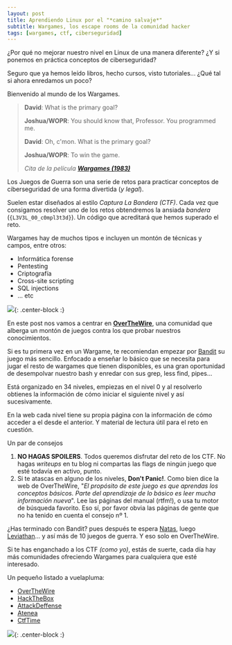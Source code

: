 ```yaml
---
layout: post
title: Aprendiendo Linux por el "*camino salvaje*"
subtitle: Wargames, los escape rooms de la comunidad hacker
tags: [wargames, ctf, ciberseguridad]
---
```

¿Por qué no mejorar nuestro nivel en Linux de una manera diferente? ¿Y si ponemos en práctica conceptos de ciberseguridad?

Seguro que ya hemos leído libros, hecho cursos, visto tutoriales... ¿Qué tal si ahora enredamos un poco?

Bienvenido al mundo de los Wargames.

>**David**: What is the primary goal?
>
>**Joshua/WOPR**: You should know that, Professor. You programmed me.
>
>**David**: Oh, c'mon. What is the primary goal?
>
>**Joshua/WOPR**: To win the game.
>
>
>
>*Cita de la película [**Wargames (1983)**](https://en.wikipedia.org/wiki/WarGames)*

Los Juegos de Guerra son una serie de retos para practicar conceptos de ciberseguridad de una forma divertida (*y legal*).

Suelen estar diseñados al estilo *Captura La Bandera (CTF)*. Cada vez que consigamos resolver uno de los retos obtendremos la ansiada *bandera* (`{L3V3L_00_c0mpl3t3d}`). Un código que acreditará que hemos superado el reto.

Wargames hay de muchos tipos e incluyen un montón de técnicas y campos, entre otros:

- Informática forense
- Pentesting
- Criptografía
- Cross-site scripting
- SQL injections
- ... etc

![]( https://i.imgur.com/yCudIgP.png ){: .center-block :}

En este post nos vamos a centrar en [**OverTheWire**](https://overthewire.org/wargames/), una comunidad que alberga un montón de juegos contra los que probar nuestros conocimientos.

Si es tu primera vez en un Wargame, te recomiendan empezar por [Bandit](http://overthewire.org/wargames/bandit/) su juego más sencillo. Enfocado a   enseñar lo básico que se necesita para jugar el resto de wargames que tienen disponibles, es una gran oportunidad de desempolvar nuestro bash y enredar con sus grep, less find, pipes...

Está organizado en 34 niveles, empiezas en el nivel 0 y al resolverlo obtienes la información de cómo iniciar el siguiente nivel y así sucesivamente. 

En la web cada nivel tiene su propia página con la información de cómo acceder a el desde el anterior. Y material de lectura útil para el reto en cuestión.

Un par de consejos

1. **NO HAGAS SPOILERS**. Todos queremos disfrutar del reto de los CTF. No hagas *writeups* en tu blog ni compartas las flags de ningún juego que esté todavía en activo, punto. 
2. Si te atascas en alguno de los niveles, **Don't Panic!**. 
   Como bien dice la web de OverTheWire, "*El propósito de este juego es que aprendas los conceptos básicos. Parte del aprendizaje de lo básico es leer mucha información nueva*". Lee las páginas del manual (rtfm!), o usa tu motor de búsqueda favorito. 
   Eso sí, por favor obvia las páginas de gente que no ha tenido en cuenta el consejo nº 1.

¿Has terminado con Bandit? pues después te espera [Natas](http://overthewire.org/wargames/bandit/), luego [Leviathan](http://overthewire.org/wargames/leviathan/)... y así más de 10 juegos de guerra. Y eso solo en OverTheWire.

Si te has enganchado a los CTF *(como yo)*, estás de suerte, cada día hay más comunidades ofreciendo Wargames para cualquiera que esté interesado.

Un pequeño listado a vuelapluma:

* [OverTheWire](https://overthewire.org/)
* [HackTheBox](https://www.hackthebox.eu/)
* [AttackDeffense](https://www.ccn-cert.cni.es/soluciones-seguridad/atenea.html)
* [Atenea](https://www.ccn-cert.cni.es/soluciones-seguridad/atenea.html)
* [CtfTime](https://ctftime.org/event/list/)



![]( https://i.imgur.com/k5rSTKj.png ){: .center-block :}
